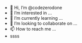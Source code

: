 - 👋 Hi, I’m @codezerodone
- 👀 I’m interested in ...
- 🌱 I’m currently learning ...
- 💞️ I’m looking to collaborate on ...
- 📫 How to reach me ...
- ssss
<!---
codezerodone/codezerodone is a ✨ special ✨ repository because its `README.md` (this file) appears on your GitHub profile.
You can click the Preview link to take a look at your changes.
--->
